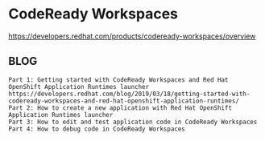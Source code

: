 

#  CodeReady Workspaces


https://developers.redhat.com/products/codeready-workspaces/overview   




##  BLOG
    Part 1: Getting started with CodeReady Workspaces and Red Hat OpenShift Application Runtimes launcher
    https://developers.redhat.com/blog/2019/03/18/getting-started-with-codeready-workspaces-and-red-hat-openshift-application-runtimes/   
    Part 2: How to create a new application with Red Hat OpenShift Application Runtimes launcher
    Part 3: How to edit and test application code in CodeReady Workspaces
    Part 4: How to debug code in CodeReady Workspaces




